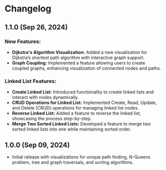 # Changelog

## 1.1.0 (Sep 26, 2024)

### New Features:

- **Dijkstra's Algorithm Visualization:** Added a new visualization for Dijkstra’s shortest path algorithm with interactive graph support.
- **Graph Coupling:** Implemented a feature allowing users to create coupled graphs, enhancing visualization of connected nodes and paths.

### Linked List Features:

- **Create Linked List:** Introduced functionality to create linked lists and interact with nodes dynamically.
- **CRUD Operations for Linked List:** Implemented Create, Read, Update, and Delete (CRUD) operations for managing linked list nodes.
- **Reverse Linked List:** Added a feature to reverse the linked list, showcasing the process step-by-step.
- **Merge Two Sorted Linked Lists:** Developed a feature to merge two sorted linked lists into one while maintaining sorted order.

## 1.0.0 (Sep 09, 2024)

- Initial release with visualizations for unique path finding, N-Queens problem, tree and graph traversals, and sorting algorithms.
